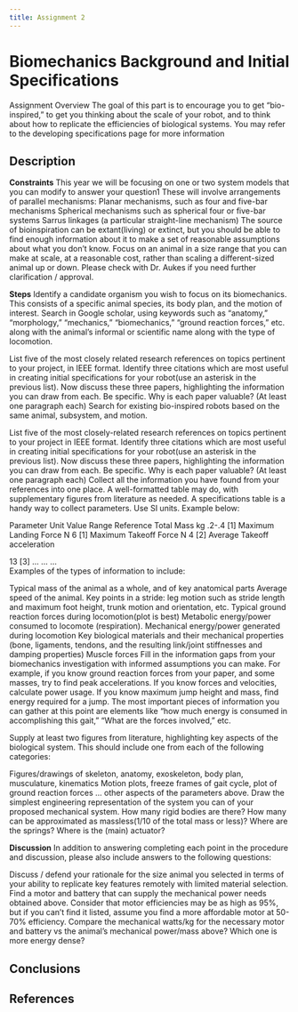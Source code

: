 ```yaml
---
title: Assignment 2
---
```


# Biomechanics Background and Initial Specifications
Assignment Overview
The goal of this part is to encourage you to get “bio-inspired,” to get you thinking about the scale of your robot, and to think about how to replicate the efficiencies of biological systems. You may refer to the developing specifications page for more information

## Description
**Constraints**
This year we will be focusing on one or two system models that you can modify to answer your question1 These will involve arrangements of parallel mechanisms:
Planar mechanisms, such as four and five-bar mechanisms
Spherical mechanisms such as spherical four or five-bar systems
Sarrus linkages (a particular straight-line mechanism)
The source of bioinspiration can be extant(living) or extinct, but you should be able to find enough information about it to make a set of reasonable assumptions about what you don’t know.
Focus on an animal in a size range that you can make at scale, at a reasonable cost, rather than scaling a different-sized animal up or down.
Please check with Dr. Aukes if you need further clarification / approval.

**Steps**
Identify a candidate organism you wish to focus on its biomechanics. This consists of a specific animal species, its body plan, and the motion of interest. Search in Google scholar, using keywords such as “anatomy,” “morphology,” “mechanics,” “biomechanics,” “ground reaction forces,” etc. along with the animal’s informal or scientific name along with the type of locomotion.

List five of the most closely related research references on topics pertinent to your project, in IEEE format.
Identify three citations which are most useful in creating initial specifications for your robot(use an asterisk in the previous list). Now discuss these three papers, highlighting the information you can draw from each. Be specific. Why is each paper valuable? (At least one paragraph each)
Search for existing bio-inspired robots based on the same animal, subsystem, and motion.

List five of the most closely-related research references on topics pertinent to your project in IEEE format.
Identify three citations which are most useful in creating initial specifications for your robot(use an asterisk in the previous list). Now discuss these three papers, highlighting the information you can draw from each. Be specific. Why is each paper valuable? (At least one paragraph each)
Collect all the information you have found from your references into one place. A well-formatted table may do, with supplementary figures from literature as needed. A specifications table is a handy way to collect parameters. Use SI units. Example below:

Parameter	Unit	Value Range	Reference
Total Mass	kg	.2-.4	[1]
Maximum Landing Force	N	6	[1]
Maximum Takeoff Force	N	4	[2]
Average Takeoff acceleration	
 
13	[3]
…	…	…	
Examples of the types of information to include:

Typical mass of the animal as a whole, and of key anatomical parts
Average speed of the animal.
Key points in a stride: leg motion such as stride length and maximum foot height, trunk motion and orientation, etc.
Typical ground reaction forces during locomotion(plot is best)
Metabolic energy/power consumed to locomote (respiration).
Mechanical energy/power generated during locomotion
Key biological materials and their mechanical properties (bone, ligaments, tendons, and the resulting link/joint stiffnesses and damping properties)
Muscle forces
Fill in the information gaps from your biomechanics investigation with informed assumptions you can make. For example, if you know ground reaction forces from your paper, and some masses, try to find peak accelerations. If you know forces and velocities, calculate power usage. If you know maximum jump height and mass, find energy required for a jump. The most important pieces of information you can gather at this point are elements like “how much energy is consumed in accomplishing this gait,” “What are the forces involved,” etc.

Supply at least two figures from literature, highlighting key aspects of the biological system. This should include one from each of the following categories:

Figures/drawings of skeleton, anatomy, exoskeleton, body plan, musculature, kinematics
Motion plots, freeze frames of gait cycle, plot of ground reaction forces
… other aspects of the parameters above.
Draw the simplest engineering representation of the system you can of your proposed mechanical system. How many rigid bodies are there? How many can be approximated as massless(1/10 of the total mass or less)? Where are the springs? Where is the (main) actuator?

**Discussion**
In addition to answering completing each point in the procedure and discussion, please also include answers to the following questions:

Discuss / defend your rationale for the size animal you selected in terms of your ability to replicate key features remotely with limited material selection.
Find a motor and battery that can supply the mechanical power needs obtained above. Consider that motor efficiencies may be as high as 95%, but if you can’t find it listed, assume you find a more affordable motor at 50-70% efficiency. Compare the mechanical watts/kg for the necessary motor and battery vs the animal’s mechanical power/mass above? Which one is more energy dense?

## Conclusions

## References
